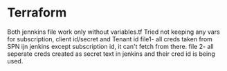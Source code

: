 # Terraform
Both jennkins file work only without variables.tf
Tried not keeping any vars for subscription, client id/secret and Tenant id
file1- all creds taken from SPN ijn jenkins except subscription id, it can't fetch from there.
file 2- all seperate creds created as secret text in jenkins and their cred id is being used.
